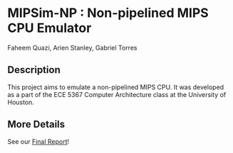 # MIPSim-NP : Non-pipelined MIPS CPU Emulator

Faheem Quazi, Arien Stanley, Gabriel Torres

## Description
This project aims to emulate a non-pipelined MIPS CPU. It was developed as a part of the ECE 5367 Computer Architecture class at the University of Houston.

## More Details
See our [Final Report](FinalReport.pdf)!